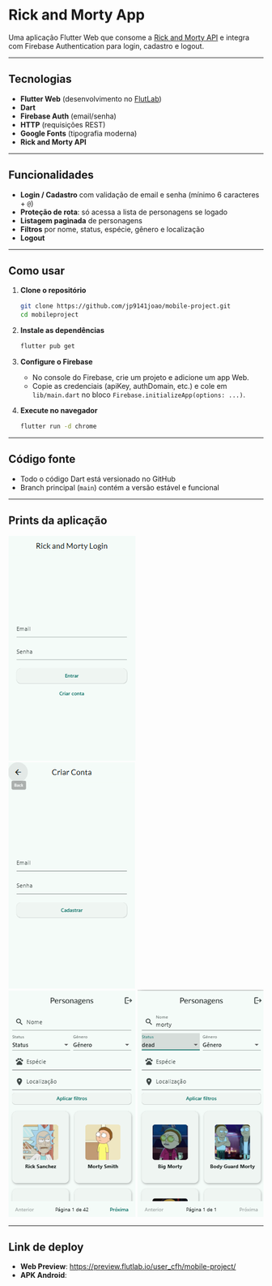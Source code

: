 # Rick and Morty App

Uma aplicação Flutter Web que consome a [Rick and Morty API](https://rickandmortyapi.com/) e integra com Firebase Authentication para login, cadastro e logout.

---

## Tecnologias

- **Flutter Web** (desenvolvimento no [FlutLab](https://flutlab.io/))
- **Dart**  
- **Firebase Auth** (email/senha)  
- **HTTP** (requisições REST)  
- **Google Fonts** (tipografia moderna)  
- **Rick and Morty API**  

---

## Funcionalidades

- **Login / Cadastro** com validação de email e senha (mínimo 6 caracteres + `@`)  
- **Proteção de rota**: só acessa a lista de personagens se logado  
- **Listagem paginada** de personagens  
- **Filtros** por nome, status, espécie, gênero e localização  
- **Logout**  

---

## Como usar

1. **Clone o repositório**  
   ```bash
   git clone https://github.com/jp9141joao/mobile-project.git
   cd mobileproject
   ```

2. **Instale as dependências**  
   ```bash
   flutter pub get
   ```

3. **Configure o Firebase**  
   - No console do Firebase, crie um projeto e adicione um app Web.  
   - Copie as credenciais (apiKey, authDomain, etc.) e cole em `lib/main.dart` no bloco `Firebase.initializeApp(options: ...)`.

4. **Execute no navegador**  
   ```bash
   flutter run -d chrome
   ```

---

## Código fonte

- Todo o código Dart está versionado no GitHub  
- Branch principal (`main`) contém a versão estável e funcional

---

## Prints da aplicação
  
![Login](assets/login.png)
![Cadastro](assets/register.png)
![Personagens](assets/characters.png)
![Filtros](assets/filters.png)

---

## Link de deploy

- **Web Preview**: https://preview.flutlab.io/user_cfh/mobile-project/ 
- **APK Android**: 


